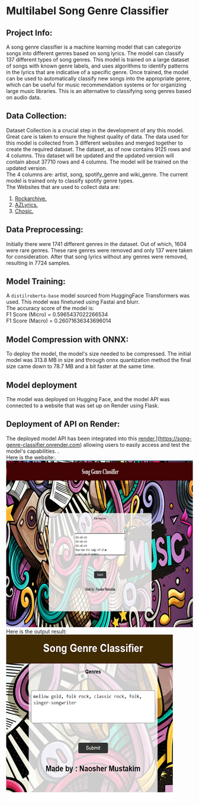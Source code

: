 # Multilabel Song Genre Classifier

## Project Info:
A song genre classifier is a machine learning model that can categorize songs into different genres based on song lyrics. The model can classify 137 different types of song genres. This model is trained on a large dataset of songs with known genre labels, and uses algorithms to identify patterns in the lyrics that are indicative of a specific genre. Once trained, the model can be used to automatically classify new songs into the appropriate genre, which can be useful for music recommendation systems or for organizing large music libraries. This is an alternative to classifying song genres based on audio data.

## Data Collection:
Dataset Collection is a crucial step in the development of any this model. Great care is taken to ensure the highest quality of data. 
The data used for this model is collected from 3 different websites and merged together to create the required dataset.
The dataset, as of now contains 9125 rows and 4 columns. This dataset will be updated and the updated version will contain about 37710 rows and 4 columns. The model will be trained on the updated version. <br/>
The 4 columns are: artist, song, spotify_genre and wiki_genre. The current model is trained only to classify spotify genre types. <br/>
The Websites that are used to collect data are: <br/>
1. [Rockarchive.](https://www.rockarchive.com/)<br/>
2. [AZLyrics.](https://www.azlyrics.com/)<br/>
3. [Chosic.](https://www.chosic.com/)<br/>

## Data Preprocessing:
Initially there were 1741 different genres in the dataset. Out of which, 1604 were rare genres. These rare genres were removed and only 137 were taken for consideration. After that song lyrics without any genres were removed, resulting in 7724 samples.

## Model Training:
A `distilroberta-base` model sourced from HuggingFace Transformers was used. This model was finetuned using Fastai and blurr. <br/>
The accuracy score of the model is:<br/>
F1 Score (Micro) = 0.5965437022266534<br/>
F1 Score (Macro) = 0.26071636343696014

## Model Compression with ONNX:
To deploy the model, the model's size needed to be compressed. The initial model was 313.8 MB in size and through onnx quantization method the final size came down to 78.7 MB and a bit faster at the same time.<br/>

## Model deployment
The model was deployed on Hugging Face, and the model API was connected to a website that was set up on Render using Flask.

## Deployment of API on Render:
The deployed model API has been integrated into this [render]([https://naosher98.github.io/Ball-Recognizer/),](https://song-genre-classifier.onrender.com) allowing users to easily access and test the model's capabilities. .<br/>
Here is the website:.<br/>
<a href="https://song-genre-classifier.onrender.com">
<img src = "data\Capture.PNG" width = "900" height = "450">
</a><br/>
Here is the output result:<br/>
<a href="https://song-genre-classifier.onrender.com">
<img src = "data\Capture1.PNG" width = "450" height = "450">
</a>
